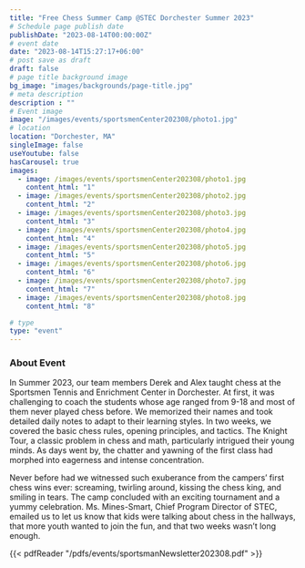```yaml
---
title: "Free Chess Summer Camp @STEC Dorchester Summer 2023"
# Schedule page publish date
publishDate: "2023-08-14T00:00:00Z"
# event date
date: "2023-08-14T15:27:17+06:00"
# post save as draft
draft: false
# page title background image
bg_image: "images/backgrounds/page-title.jpg"
# meta description
description : ""
# Event image
image: "/images/events/sportsmenCenter202308/photo1.jpg"
# location
location: "Dorchester, MA"
singleImage: false
useYoutube: false
hasCarousel: true
images: 
  - image: /images/events/sportsmenCenter202308/photo1.jpg
    content_html: "1"
  - image: /images/events/sportsmenCenter202308/photo2.jpg
    content_html: "2"
  - image: /images/events/sportsmenCenter202308/photo3.jpg
    content_html: "3"
  - image: /images/events/sportsmenCenter202308/photo4.jpg
    content_html: "4"
  - image: /images/events/sportsmenCenter202308/photo5.jpg
    content_html: "5"
  - image: /images/events/sportsmenCenter202308/photo6.jpg
    content_html: "6"
  - image: /images/events/sportsmenCenter202308/photo7.jpg
    content_html: "7"
  - image: /images/events/sportsmenCenter202308/photo8.jpg
    content_html: "8"

# type
type: "event"
---
```


### About Event

In Summer 2023, our team members Derek and Alex taught chess at the Sportsmen Tennis and Enrichment Center in Dorchester. At first, it was challenging to coach the students whose age ranged from 9-18 and most of them never played chess before. We memorized their names and took detailed daily notes to adapt to their learning styles. In two weeks, we covered the basic chess rules, opening principles, and tactics. The Knight Tour, a classic problem in chess and math, particularly intrigued their young minds. As days went by, the chatter and yawning of the first class had morphed into eagerness and intense concentration.

Never before had we witnessed such exuberance from the campers’ first chess wins ever: screaming, twirling around, kissing the chess king, and smiling in tears. The camp concluded with an exciting tournament and a yummy celebration. Ms. Mines-Smart, Chief Program Director of STEC, emailed us to let us know that kids were talking about chess in the hallways, that more youth wanted to join the fun, and that two weeks wasn’t long enough. 

{{< pdfReader "/pdfs/events/sportsmanNewsletter202308.pdf" >}}